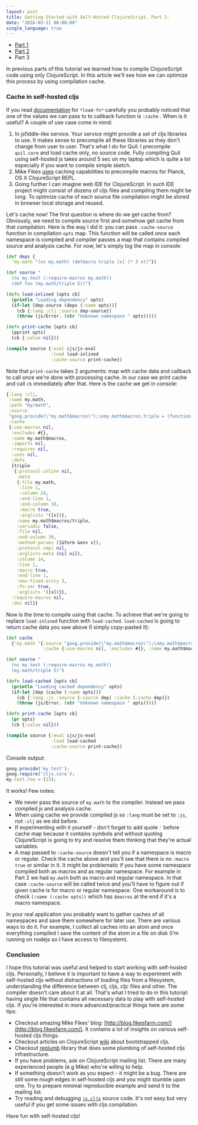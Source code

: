 ```yaml
---
layout: post
title: Getting Started with Self-Hosted ClojureScript. Part 3.
date: "2016-03-11 00:00:00"
single_language: true
---
```


 * [Part 1](/2016/03/05/getting-started-with-self-hosted-cljs-part-1.html)
 * [Part 2](/2016/03/07/getting-started-with-self-hosted-cljs-part-2.html)
 * Part 3


In previous parts of this tutorial we learned how to compile ClojureScript code using only ClojureScript. In this article we'll see how we can optimize this process by using compilation cache.

### Cache in self-hosted cljs

If you read [documentation](https://github.com/cljsinfo/cljs-api-docs/blob/catalog/refs/cljs.js/STARload-fnSTAR.md) for `*load-fn*` carefully you probably noticed that one of the values we can pass to to callback function is `:cache` . When is it useful? A couple of use case come in mind:

1. In jsfiddle-like service. Your service might provide a set of cljs libraries to use. It makes sense to precompile all these libraries as they don't change from user to user. That's what I do for Quil: I precompile `quil.core` and load cache only, no source code. Fully compiling Quil using self-hosted js takes around 5 sec on my laptop which is quite a lot especially if you want to compile simple sketch.
2. Mike Fikes [uses](http://blog.fikesfarm.com/posts/2016-02-03-planck-macros-aot.html) caching capabilities to precompile macros for Planck, OS X ClojureScript REPL.
3. Going further I can imagine web IDE for ClojureScript. In such IDE project might consist of dozens of cljs files and compiling them might be long. To optimize cache of each source file compilation might be stored in browser local storage and reused.

Let's cache now! The first question is where do we get cache from? Obviously, we need to compile source first and somehow get cache from that compilation. Here is the way I did it: you can pass `:cache-source` function in compilation `opts` map. This function will be called once each namespace is compiled and compiler passes a map that contains compiled source and analysis cache. For now, let's simply log the map in console:

```clojure
(def deps {
  'my.math "(ns my.math) (defmacro triple [x] (* 3 x))"})

(def source "
  (ns my.test (:require-macros my.math))
  (def foo (my.math/triple 5))")

(defn load-inlined [opts cb]
  (println "Loading dependency" opts)
  (if-let [dep-source (deps (:name opts))]
    (cb {:lang :clj :source dep-source})
    (throw (js/Error. (str "Unknown namespace " opts)))))

(defn print-cache [opts cb]
  (pprint opts)
  (cb {:value nil}))

(compile source {:eval cjs/js-eval
                 :load load-inlined
                 :cache-source print-cache})
```

Note that `print-cache` takes 2 arguments: map with cache data and callback to call once we're done with processing cache. In our case we print cache and call `cb` immediately after that. Here is the cache we get in console:

```clojure
{:lang :clj,
 :name my.math,
 :path "my/math",
 :source
 "goog.provide(\"my.math$macros\");\nmy.math$macros.triple = (function my$math$macros$triple(_AMPERSAND_form,_AMPERSAND_env,x){\nreturn ((3) * x);\n});\n\nmy.math$macros.triple.cljs$lang$macro = true;\n",
 :cache
 {:use-macros nil,
  :excludes #{},
  :name my.math$macros,
  :imports nil,
  :requires nil,
  :uses nil,
  :defs
  {triple
   {:protocol-inline nil,
    :meta
    {:file my.math,
     :line 1,
     :column 24,
     :end-line 1,
     :end-column 30,
     :macro true,
     :arglists '([x])},
    :name my.math$macros/triple,
    :variadic false,
    :file nil,
    :end-column 30,
    :method-params ([&form &env x]),
    :protocol-impl nil,
    :arglists-meta (nil nil),
    :column 14,
    :line 1,
    :macro true,
    :end-line 1,
    :max-fixed-arity 3,
    :fn-var true,
    :arglists '([x])}},
  :require-macros nil,
  :doc nil}}
```

Now is the time to compile using that cache. To achieve that we're going to replace `load-inlined` function with `load-cached`. `load-cached` is going to return cache data you saw above (I simply copy-pasted it):

```clojure
(def cache
  {'my.math '{:source "goog.provide(\"my.math$macros\");\nmy.math$macros.triple = (function my$math$macros$triple(_AMPERSAND_form,_AMPERSAND_env,x){\nreturn ((3) * x);\n});\n\nmy.math$macros.triple.cljs$lang$macro = true;\n",
              :cache {:use-macros nil, :excludes #{}, :name my.math$macros, :imports nil, :requires nil, :uses nil, :defs {triple {:protocol-inline nil, :meta {:file my.math, :line 1, :column 24, :end-line 1, :end-column 30, :macro true, :arglists (quote ([x]))}, :name my.math$macros/triple, :variadic false, :file nil, :end-column 30, :method-params ([&form &env x]), :protocol-impl nil, :arglists-meta (nil nil), :column 14, :line 1, :macro true, :end-line 1, :max-fixed-arity 3, :fn-var true, :arglists (quote ([x]))}}, :require-macros nil, :doc nil}}})

(def source "
  (ns my.test (:require-macros my.math))
  (my.math/triple 5)")

(defn load-cached [opts cb]
  (println "Loading cached dependency" opts)
  (if-let [dep (cache (:name opts))]
    (cb {:lang :js :source (:source dep) :cache (:cache dep)})
    (throw (js/Error. (str "Unknown namespace " opts)))))

(defn print-cache [opts cb]
  (pr opts)
  (cb {:value nil}))

(compile source {:eval cjs/js-eval
                 :load load-cached
                 :cache-source print-cache})
```

Console output:

```javascript
goog.provide('my.test');
goog.require('cljs.core');
my.test.foo = (15);
```

It works! Few notes:

* We never pass the source of `my.math` to the compiler. Instead we pass compiled js and analysis cache.
* When using cache we provide compiled js so `:lang` must be set to `:js`, not `:clj` as we did before.
* If experimenting with it yourself - don't forget to add quote `'` before cache map because it contains symbols and without quoting ClojureScript is going to try and resolve them thinking that they're actual variables.
* A map passed to `:cache-source` doesn't tell you if a namespace is macro or regular. Check the cache above and you'll see that there is no `:macro true` or similar in it. It might be problematic if you have some namespace compiled both as macros and as regular namespace. For example in Part 2 we had `my.math` both as macro and regular namespace. In that case `:cache-source` will be called twice and you'll have to figure out if given cache is for macro or regular namespace. One workaround is to check `(:name (:cache opts))` which has `$macros` at the end  if it's a macro namespace.

In your real application you probably want to gather caches of all namespaces and save them somewhere for later use. There are various ways to do it. For example, I collect all caches into an atom and once everything compiled I save the content of the atom in a file on disk (I'm running on nodejs so I have access to filesystem).

### Conclusion

I hope this tutorial was useful and helped to start working with self-hosted cljs. Personally, I believe it is important to have a way to experiment with self-hosted cljs without distractions of loading files from a filesystem, understanding the difference between clj, cljs, cljc files and other. The compiler doesn't care about it at all.  That's what I tried to do in this tutorial: having single file that contains all necessary data to play with self-hosted cljs. If you're interested in more advanced/practical things here are some tips:

* Checkout amazing Mike Fikes' blog: [http://blog.fikesfarm.com/](http://blog.fikesfarm.com/). It contains a lot of insights on various self-hosted cljs things.
* Checkout articles on ClojureScript [wiki](https://github.com/clojure/clojurescript/wiki) about bootstrapped cljs.
* Checkout [replumb](https://github.com/Lambda-X/replumb) library that does some plumbing of self-hosted cljs infrastructure.
* If you have problems, ask on ClojureScript mailing list. There are many experienced people (e.g Mike) who're willing to help.
* If something doesn't work as you expect - it might be a bug. There are still some rough edges in self-hosted cljs and you might stumble upon one. Try to prepare minimal reproducible example and send it to the mailing list.
* Try reading and debugging [`js.cljs`](https://github.com/clojure/clojurescript/blob/master/src/main/cljs/cljs/js.cljs) source code. It's not easy but very useful if you get some issues with cljs compilation.

Have fun with self-hosted cljs!
